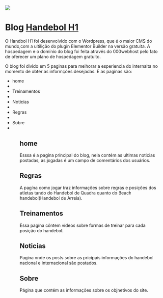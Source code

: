 <h1 aling ="center">
	<img src =https://user-images.githubusercontent.com/62607775/80497166-77db6280-8940-11ea-95cd-6229c127f442.png >
</h1>
<h1>Blog <a href = https://handbolh1.000webhostapp.com/> Handebol H1 </a></h1>
<p>O Handbol H1 foi desenvolvido com o Wordpress, que é o maior CMS do mundo,com a ultilição do plugin Elementor Builder na versão gratuita. A hospedagem e o domínio do blog foi feita através do 000webhost pelo fato de oferecer um plano de hospedagem gratuito.</p>
<p>O blog foi divido em 5 paginas para melhorar a esperiencia do internalta no momento de obter as informções desejadas. E as paginas são:</p>
<ul>
	<li>home<li>
	<li>Treinamentos<li>
	<li>Noticías<li>
	<li>Regras<li>
	<li>Sobre<li>
<ul>
<h2>home</h2> 
<p>Esssa é a pagína principal do blog, nela contém as ultimas noticias postadas, as jogadas é um campo de comentários dos usuários.</p>
<h2>Regras</h2>
<p>A pagína como jogar traz informações sobre regras e posições dos atletas tando do Handebol de Quadra quanto do Beach handebol(Handebol de Arreia).</p>
<h2>Treinamentos</h2>
<p>Essa pagína côntem vídeos sobre formas de treinar para cada posição do handebol.</p>
<h2>Noticías</h2>
<p>Pagína onde os posts sobre as pricípais informações do handebol nacional e internacional são postados.</p>
<h2>Sobre</h2>
<p>Página que contém as informaçôes sobre os objnetivos do site.</p>